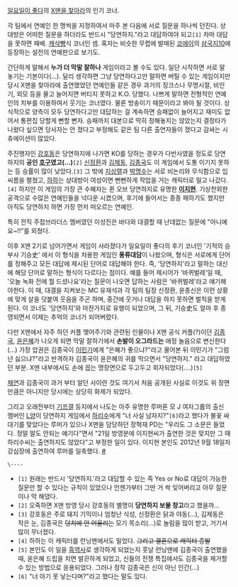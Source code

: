 [일요일이 좋다](%EC%9D%BC%EC%9A%94%EC%9D%BC%EC%9D%B4%20%EC%A2%8B%EB%8B%A4.md)의
[X맨을 찾아라](X%EB%A7%A8%EC%9D%84%20%EC%B0%BE%EC%95%84%EB%9D%BC.md)의 인기 코너.

각 팀에서 연예인 한 명씩을 지정하여서 마주 본 다음에 서로 질문을 하나씩 던진다. 상대방은 어떠한 질문을 하더라도 반드시 "당연하지."라고
대답하여야 되고`[1]` 차마 대답을 못하면 패배. [캐삭빵](%EC%BA%90%EC%82%AD%EB%B9%B5.md)식 코너인 셈.
혹자는 비슷한 무렵에 발매된 [코에이](%EC%BD%94%EC%97%90%EC%9D%B4.md)의 [삼국지10](%EC%82%BC%EA%B5%AD%EC%A7%80%2010.md)에 등장하는 설전의 연예판으로 보기도.

간단하게 말해서 **누가 더 막말 잘하나** 게임이라고 볼 수도 있다. 일단 시작하면 서로 말놓기는 기본이다(...). 달리 생각하면 그냥
당연하다고만 말하면 버틸 수 있는 게임이지만 당시 X맨을 찾아라에 출연했었던 연예인들 같은 경우 과거의 징크스나 무명시절, 비인기, 외모
등을 물고 늘어지면 버티지 못하고 K.O. 당했다. 나쁘게 말하면 전형적인 연예인의 치부를 이용하여서 웃기는 코너였다. 물론 방송이기
때문이라고 봐야 될 것이다. 상식적으로 양측이 모두 당연하다고만 대답하는 걸 계속하면 승패없이 늘어지고 재미도 없어서 통편집 당할게 뻔할
뻔자. 승패까지 대본으로 딱히 정해놓지는 않았는지 결정타가 나왔다 싶으면 당사자는 안 졌다고 부정해도 같은 팀 다른 출연자들이 졌다고 감싸는
시츄에이션이 많았다.

주진행자인 [강호동](%EA%B0%95%ED%98%B8%EB%8F%99.md)은 당연하지에 나가면 KO를 당하는 경우가 다반사였을
정도로 당연하지의 **공인 [호구](%ED%98%B8%EA%B5%AC.md)였고(...)**`[2]`
[신정환](%EC%8B%A0%EC%A0%95%ED%99%98.md)과
[김제동](%EA%B9%80%EC%A0%9C%EB%8F%99.md),
[김종국](%EA%B9%80%EC%A2%85%EA%B5%AD%28%EA%B0%80%EC%88%98%29.md)도 이 게임에서 도통
이기지 못하는 등 승률이 많이 낮았다.`[3]` 그 밖에 [지상렬](%EC%A7%80%EC%83%81%EB%A0%AC.md)과
[박명수](%EB%B0%95%EB%AA%85%EC%88%98.md)는 서로 비논리와 무식함으로 입씨름을 펼쳤고,
[하하](%ED%95%98%ED%95%98.md)는 상대방이 여성이면 뻔뻔하게 작업을 거는 캐릭터로 밀고 나갔다.`[4]` 하지만 이
게임의 가장 큰 수혜자는 퀸 오브 당연하지로 유명한 **[이지현](%EC%9D%B4%EC%A7%80%ED%98%84.md)**.
기상천외한 공격으로 수많은 연예인들을 넉다운 시켰으며, 후기에 들어서는 종종 패하기도 했지만 아직도 당연하지 하면 가장 먼저 떠오르는
연예인.

특히 전직 주접브라더스 멤버였던 이성진은 바다와 대결할 때 난데없는 질문에 "아니예요~!!"를 외쳤다.

이후 X맨 2기로 넘어가면서 게임이 사라졌다가 일요일이 좋다의 후기 코너인 '기적의 승부사 기승史' 에서 이 형식을 차용한 게임인
**풍류대담**이 나왔으며, 형식은 서로에게 단어를 정해주고 모든 대답에 제시된 단어로 대답해야 한다. 즉, '당연하지'라고 말하는 대신에
해당 단어로 말하는 형식이 다르다는 점이다. 예를 들어 제시어가 '바퀴벌레'일 때, '오늘 녹화 전에 뭘 드셨나요'라는 질문이 나오면 답하는
사람은 '바퀴벌레'라고 얘기해야한다. 이 때, 대결을 지켜보는 MC 유재석과 각 팀의 팀장 신정환, 윤종신은 이런 상황에 맞게 살을 덧붙여
웃음을 주곤 하며, 중간에 웃거나 대답을 하지 못하면 벌칙을 받게 된다. 이 코너도 '당연하지'와 마찬가지로 유행이 되었으며, 그 뒤,
기승史도 얼마 후 종영되면서 이제는 추억의 코너가 되어버렸다.

다만 X맨에서 자주 하던 커플 맺어주기와 관련된 인물이나 X맨 공식 커플(?)이던
[김종국](%EA%B9%80%EC%A2%85%EA%B5%AD.md),
[윤은혜](%EC%9C%A4%EC%9D%80%ED%98%9C.md)가 나오게 되면 막말 잘하기에서 **손발이 오그라드는** 애정
놀음으로 변신한다(...) 가장 압권은 김종국이 [이민기](%EC%9D%B4%EB%AF%BC%EA%B8%B0.md)에게 "은혜가
좋으냐?"라고 물어본 뒤 이민기가 "그럼 넌 싫으냐?"라고 반격하자 김종국이 윤은혜의 귀를 막으면서 "당연하지." 라고 대답하였던 부분.
X맨 내부에서도 손에 꼽는 명장면으로 두고두고 회자되었다(....)`[5]`

[채연](%EC%B1%84%EC%97%B0.md)과 김종국이 과거 부터 알던 사이란 것도 여기서 처음 공개된 사실로 이것도 위 장면
만큼은 아니지만 당시에는 상당히 화제가 되었다.

그리고 오래전부터 [기프갤](%EA%B8%B0%ED%94%84%EA%B0%A4.md) 등지에서 나도는 아주 유명한 루머론 모 J
여자그룹의 출신 멤버인 [L양](%EC%9D%B4%EC%A7%80%ED%98%84.md)이 당연하지 게임에서
[하리수](%ED%95%98%EB%A6%AC%EC%88%98.md)에게 "너 사실 남자지?"`[6]`라고 했다가 불꽃 싸대기를 맞았다는
루머가 있으나 X맨을 담당하던 장혁재 PD는 "우리도 그 소문은 들었다. 정말 말도 안되는 얘기다"면서 "21일 방영분에 이지현씨가 출연한
것은 맞지만 그 때 하리수씨는 출연하지도 않았다"고 부정한 일이 있다. 이지현 본인도 2012년 9월 18일자 강심장에 출연하여 루머를
일축했다. [#](http://isplus.joinsmsn.com/article/796/9365796.html)

`\----`

  * `[1]` 원래는 반드시 '당연하지.'라고 대답할 수 있는 즉 Yes or No로 대답이 가능한 질문만 할 수 있다는 규칙이 있었으나 언젠가부터 그딴 거 싹 잊어버리고 아무 질문이나 막 해댔다.
  * `[2]` 오죽하면 X맨 방영 당시 강호동의 별명이 **당연하지 보물 창고**라고 했을까...
  * `[3]` 강호동은 주로 돼지 기믹이나 엄청난 식성, 신정환은 닭과 야동(...), 김제동은 작은 눈, 김종국은 <del>덩치에 안 어울리는</del> 모기 목소리(...)로 놀림을 많이 받고, 거기서 많이 무너졌다.
  * `[4]` 하하는 이 캐릭터를 런닝맨에서도 밀었다. <del>그리고 결혼으로 캐릭터 증발</del>
  * `[5]` 본인도 이 일을 [흑역사](%ED%9D%91%EC%97%AD%EC%82%AC.md)로 생각하게 되었는지 훗날 런닝맨에 김종국이 출연했을 때, 윤은혜 드립을 치면 발끈하게 되었고, 신들의 전쟁 특집에서도 김종국을 제거할 수 있는 방법으로 응용되었다. 그러나 정작 김종국은 신이 아닌 인간(...)
  * `[6]` "너 아기 못 낳는다며?"라고 했다는 말도 있다.


